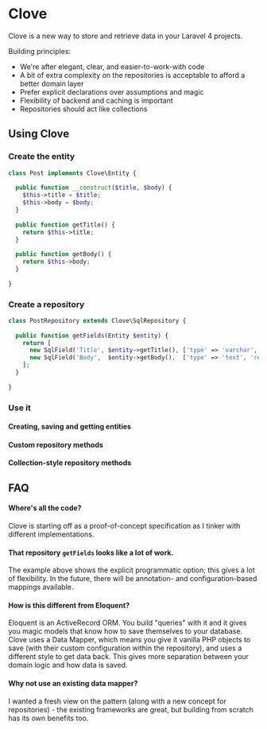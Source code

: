 # Clove

Clove is a new way to store and retrieve data in your Laravel 4 projects.

Building principles:
* We're after elegant, clear, and easier-to-work-with code
* A bit of extra complexity on the repositories is acceptable to afford a better domain layer
* Prefer explicit declarations over assumptions and magic
* Flexibility of backend and caching is important
* Repositories should act like collections

## Using Clove

### Create the entity

```php
class Post implements Clove\Entity {
  
  public function __construct($title, $body) {
    $this->title = $title;
    $this->body = $body;
  }
  
  public function getTitle() {
    return $this->title;
  }
  
  public function getBody() {
    return $this->body;
  }
  
}
```

### Create a repository

```php
class PostRepository extends Clove\SqlRepository {
  
  public function getFields(Entity $entity) {
    return [
      new SqlField('Title', $entity->getTitle(), ['type' => 'varchar', 'length' => 200, 'required' => true]),
      new SqlField('Body',  $entity->getBody(),  ['type' => 'text', 'required' => true]),
    ];
  }
  
}
```

### Use it

#### Creating, saving and getting entities

#### Custom repository methods

#### Collection-style repository methods

## FAQ

#### Where's all the code?
Clove is starting off as a proof-of-concept specification as I tinker with different implementations.

#### That repository `getFields` looks like a lot of work.
The example above shows the explicit programmatic option; this gives a lot of flexibility. In the future, there will be annotation- and configuration-based mappings available.

#### How is this different from Eloquent?
Eloquent is an ActiveRecord ORM. You build "queries" with it and it gives you magic models that know how to save themselves to your database. Clove uses a Data Mapper, which means you give it vanilla PHP objects to save (with their custom configuration within the repository), and uses a different style to get data back. This gives more separation between your domain logic and how data is saved.

#### Why not use an existing data mapper?
I wanted a fresh view on the pattern (along with a new concept for repositories) - the existing frameworks are great, but building from scratch has its own benefits too.
